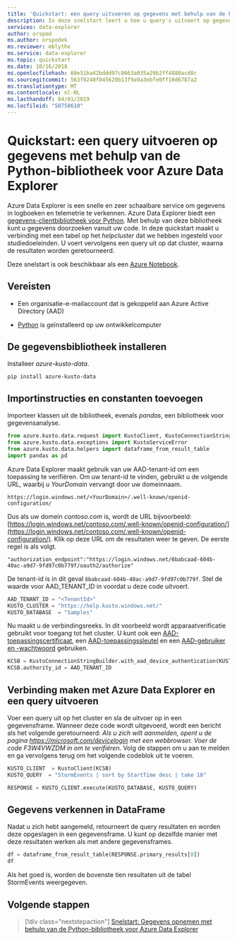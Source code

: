 ```yaml
---
title: 'Quickstart: een query uitvoeren op gegevens met behulp van de Python-bibliotheek voor Azure Data Explorer'
description: In deze snelstart leert u hoe u query's uitvoert op gegevens in Azure Data Explorer met behulp van Python.
services: data-explorer
author: orspod
ms.author: orspodek
ms.reviewer: mblythe
ms.service: data-explorer
ms.topic: quickstart
ms.date: 10/16/2018
ms.openlocfilehash: 60e51ba42bddd97c8663a035a29b2ff4880acd8c
ms.sourcegitcommit: 563f8240f045620b13f9a9a3ebfe0ff10d6787a2
ms.translationtype: MT
ms.contentlocale: nl-NL
ms.lasthandoff: 04/01/2019
ms.locfileid: "58758610"
---
```

# <a name="quickstart-query-data-using-the-azure-data-explorer-python-library"></a>Quickstart: een query uitvoeren op gegevens met behulp van de Python-bibliotheek voor Azure Data Explorer

Azure Data Explorer is een snelle en zeer schaalbare service om gegevens in logboeken en telemetrie te verkennen. Azure Data Explorer biedt een [gegevens-clientbibliotheek voor Python](https://github.com/Azure/azure-kusto-python/tree/master/azure-kusto-data). Met behulp van deze bibliotheek kunt u gegevens doorzoeken vanuit uw code. In deze quickstart maakt u verbinding met een tabel op het *helpcluster* dat we hebben ingesteld voor studiedoeleinden. U voert vervolgens een query uit op dat cluster, waarna de resultaten worden geretourneerd.

Deze snelstart is ook beschikbaar als een [Azure Notebook](https://notebooks.azure.com/ManojRaheja/libraries/KustoPythonSamples/html/QueryKusto.ipynb).

## <a name="prerequisites"></a>Vereisten

* Een organisatie-e-mailaccount dat is gekoppeld aan Azure Active Directory (AAD)

* [Python](https://www.python.org/downloads/) is geïnstalleerd op uw ontwikkelcomputer

## <a name="install-the-data-library"></a>De gegevensbibliotheek installeren

Installeer *azure-kusto-data*.

```
pip install azure-kusto-data
```

## <a name="add-import-statements-and-constants"></a>Importinstructies en constanten toevoegen

Importeer klassen uit de bibliotheek, evenals *pandas*, een bibliotheek voor gegevensanalyse.

```python
from azure.kusto.data.request import KustoClient, KustoConnectionStringBuilder
from azure.kusto.data.exceptions import KustoServiceError
from azure.kusto.data.helpers import dataframe_from_result_table
import pandas as pd
```

Azure Data Explorer maakt gebruik van uw AAD-tenant-id om een toepassing te verifiëren. Om uw tenant-id te vinden, gebruikt u de volgende URL, waarbij u *YourDomain* vervangt door uw domeinnaam.

```
https://login.windows.net/<YourDomain>/.well-known/openid-configuration/
```

Dus als uw domein *contoso.com* is, wordt de URL bijvoorbeeld: [https://login.windows.net/contoso.com/.well-known/openid-configuration/](https://login.windows.net/contoso.com/.well-known/openid-configuration/). Klik op deze URL om de resultaten weer te geven. De eerste regel is als volgt.

```
"authorization_endpoint":"https://login.windows.net/6babcaad-604b-40ac-a9d7-9fd97c0b779f/oauth2/authorize"
```

De tenant-id is in dit geval `6babcaad-604b-40ac-a9d7-9fd97c0b779f`. Stel de waarde voor AAD_TENANT_ID in voordat u deze code uitvoert.

```python
AAD_TENANT_ID = "<TenantId>"
KUSTO_CLUSTER = "https://help.kusto.windows.net/"
KUSTO_DATABASE  = "Samples"
```

Nu maakt u de verbindingsreeks. In dit voorbeeld wordt apparaatverificatie gebruikt voor toegang tot het cluster. U kunt ook een [AAD-toepassingscertificaat](https://github.com/Azure/azure-kusto-python/blob/master/azure-kusto-data/tests/sample.py#L24), een [AAD-toepassingssleutel](https://github.com/Azure/azure-kusto-python/blob/master/azure-kusto-data/tests/sample.py#L20) en een [AAD-gebruiker en -wachtwoord](https://github.com/Azure/azure-kusto-python/blob/master/azure-kusto-data/tests/sample.py#L34) gebruiken.

```python
KCSB = KustoConnectionStringBuilder.with_aad_device_authentication(KUSTO_CLUSTER)
KCSB.authority_id = AAD_TENANT_ID
```

## <a name="connect-to-azure-data-explorer-and-execute-a-query"></a>Verbinding maken met Azure Data Explorer en een query uitvoeren

Voer een query uit op het cluster en sla de uitvoer op in een gegevensframe. Wanneer deze code wordt uitgevoerd, wordt een bericht als het volgende geretourneerd: *Als u zich wilt aanmelden, opent u de pagina https://microsoft.com/devicelogin met een webbrowser. Voer de code F3W4VWZDM in om te verifiëren*. Volg de stappen om u aan te melden en ga vervolgens terug om het volgende codeblok uit te voeren.

```python
KUSTO_CLIENT  = KustoClient(KCSB)
KUSTO_QUERY  = "StormEvents | sort by StartTime desc | take 10"

RESPONSE = KUSTO_CLIENT.execute(KUSTO_DATABASE, KUSTO_QUERY)
```

## <a name="explore-data-in-dataframe"></a>Gegevens verkennen in DataFrame

Nadat u zich hebt aangemeld, retourneert de query resultaten en worden deze opgeslagen in een gegevensframe. U kunt op dezelfde manier met deze resultaten werken als met andere gegevensframes.

```python
df = dataframe_from_result_table(RESPONSE.primary_results[0])
df
```

Als het goed is, worden de bovenste tien resultaten uit de tabel StormEvents weergegeven.

## <a name="next-steps"></a>Volgende stappen

> [!div class="nextstepaction"]
> [Snelstart: Gegevens opnemen met behulp van de Python-bibliotheek voor Azure Data Explorer](python-ingest-data.md)
